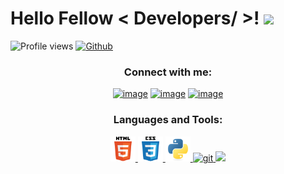 
<h1> Hello Fellow < Developers/ >! <img src = "https://raw.githubusercontent.com/MartinHeinz/MartinHeinz/master/wave.gif" width = 30px> </h1>
<p align='center'>
</p>


![Profile views](https://visitor-badge.glitch.me/badge?page_id=H1mJT.H1mJT)
[![Github](https://img.shields.io/github/followers/H1mJT?label=Follow&style=social)](https://github.com/H1mJT) 


  
<h3 align="center">Connect with me:</h3>
<div align="center">

[![image](https://img.shields.io/badge/LinkedIn-0077B5?style=for-the-badge&logo=linkedin&logoColor=white)](https://www.linkedin.com/in/HimjyotiThkuria/)
[![image](https://img.shields.io/badge/Discord-1DA1F2?style=for-the-badge&logo=discord&logoColor=white)](https://discordapp.com/users/471534123685642250)
[![image](https://img.shields.io/badge/Gmail-D14836?style=for-the-badge&logo=gmail&logoColor=white)](mailto:himjyoti22@gmail.com)

</div>

  <h3 align="center">Languages and Tools:</h3>

<p align="center"> 
  <a href="https://www.w3.org/html/" target="_blank"> 
    <img src="https://raw.githubusercontent.com/devicons/devicon/master/icons/html5/html5-original-wordmark.svg" alt="html5" width="40" height="40"/> 
  </a>
  <a href="https://www.w3schools.com/css/" target="_blank"> 
    <img src="https://raw.githubusercontent.com/devicons/devicon/master/icons/css3/css3-original-wordmark.svg" alt="css3" width="40" height="40"/> 
  </a> 
  <a href="https://www.python.org" target="_blank"> 
    <img src="https://raw.githubusercontent.com/devicons/devicon/master/icons/python/python-original.svg" alt="python" width="40" height="40"/> 
  </a>  
  <a href="https://git-scm.com/" target="_blank"> 
    <img src="https://www.vectorlogo.zone/logos/git-scm/git-scm-icon.svg" alt="git" width="40" height="40"/> 
  </a>
  <a href= https://github.com/Aditya664?tab=repositories&q=&type=&language=sqlite&sort= > <img width ='32px' src='https://raw.githubusercontent.com/rahulbanerjee26/githubAboutMeGenerator/main/icons/sqlite.svg'> </a>
</p>
